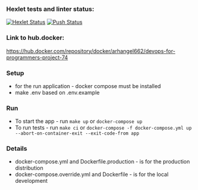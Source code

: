 ### Hexlet tests and linter status:

[![Hexlet Status](https://github.com/arhangel66/devops-for-programmers-project-74/workflows/hexlet-check/badge.svg)](https://github.com/arhangel66/devops-for-programmers-project-74/actions)
[![Push Status](https://github.com/arhangel66/devops-for-programmers-project-74/workflows/push/badge.svg)](https://github.com/arhangel66/devops-for-programmers-project-74/actions)

### Link to hub.docker:

https://hub.docker.com/repository/docker/arhangel662/devops-for-programmers-project-74

### Setup

- for the run application - docker compose must be installed
- make .env based on .env.example

### Run

- To start the app - run `make up` or `docker-compose up`
- To run tests - run `make ci`
  or `docker-compose -f docker-compose.yml up --abort-on-container-exit --exit-code-from app`

### Details

- docker-compose.yml and Dockerfile.production - is for the production distribution
- docker-compose.override.yml and Dockerfile - is for the local development




